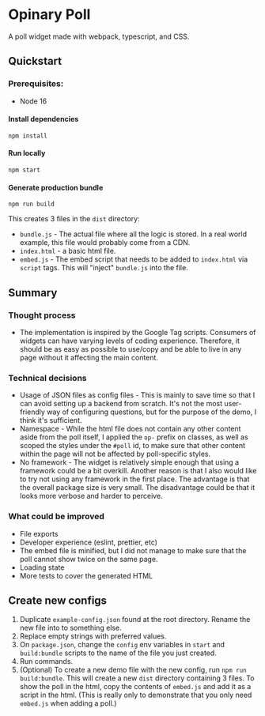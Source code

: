 # Opinary Poll

A poll widget made with webpack, typescript, and CSS.

## Quickstart
### Prerequisites:
- Node 16

#### Install dependencies

```
npm install
```

#### Run locally

```
npm start
```

#### Generate production bundle

```
npm run build
```

This creates 3 files in the `dist` directory:
- `bundle.js` - The actual file where all the logic is stored. In a real world example, this file would probably come from a CDN.
- `index.html` - a basic html file.
- `embed.js` - The embed script that needs to be added to `index.html` via `script` tags. This will "inject" `bundle.js` into the file.

## Summary

### Thought process
- The implementation is inspired by the Google Tag scripts. Consumers of widgets can have varying levels of coding experience. Therefore, it should be as easy as possible to use/copy and be able to live in any page without it affecting the main content. 

### Technical decisions
- Usage of JSON files as config files - This is mainly to save time so that I can avoid setting up a backend from scratch. It's not the most user-friendly way of configuring questions, but for the purpose of the demo, I think it's sufficient.
- Namespace - While the html file does not contain any other content aside from the poll itself, I applied the `op-` prefix on classes, as well as scoped the styles under the `#poll` id, to make sure that other content within the page will not be affected by poll-specific styles.
- No framework - The widget is relatively simple enough that using a framework could be a bit overkill. Another reason is that I also would like to try not using any framework in the first place. The advantage is that the overall package size is very small. The disadvantage could be that it looks more verbose and harder to perceive.

### What could be improved
- File exports
- Developer experience (eslint, prettier, etc)
- The embed file is minified, but I did not manage to make sure that the poll cannot show twice on the same page.
- Loading state
- More tests to cover the generated HTML

## Create new configs

1. Duplicate `example-config.json` found at the root directory. Rename the new file into to something else.
2. Replace empty strings with preferred values.
3. On `package.json`, change the `config` env variables in `start` and `build:bundle` scripts to the name of the file you just created.
4. Run commands.
5. (Optional) To create a new demo file with the new config, run `npm run build:bundle`. This will create a new `dist` directory containing 3 files. To show the poll in the html, copy the contents of `embed.js` and add it as a script in the html. (This is really only to demonstrate that you only need `embed.js` when adding a poll.)
